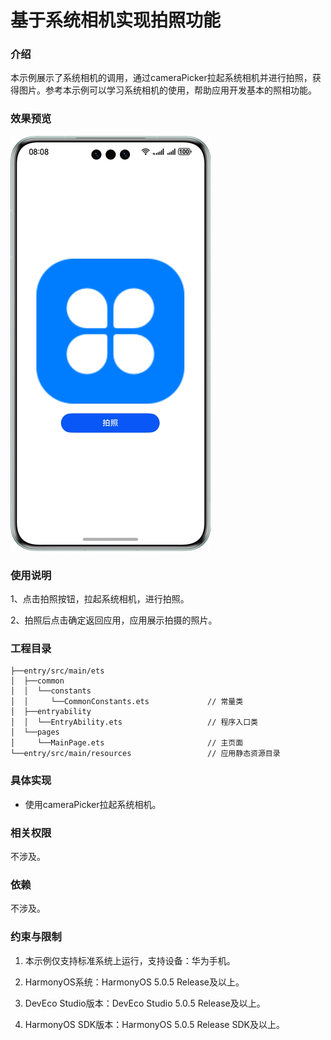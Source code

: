 # 基于系统相机实现拍照功能

### 介绍

本示例展示了系统相机的调用，通过cameraPicker拉起系统相机并进行拍照，获得图片。参考本示例可以学习系统相机的使用，帮助应用开发基本的照相功能。

### 效果预览
![image](screenshots/device/mainpage.png)

### 使用说明

1、点击拍照按钮，拉起系统相机，进行拍照。

2、拍照后点击确定返回应用，应用展示拍摄的照片。

### 工程目录
```
├──entry/src/main/ets
│  ├──common
│  │  └──constants
│  │     └──CommonConstants.ets             // 常量类
│  ├──entryability
│  │  └──EntryAbility.ets                   // 程序入口类
│  └──pages
│     └──MainPage.ets                       // 主页面
└──entry/src/main/resources                 // 应用静态资源目录
```
### 具体实现

* 使用cameraPicker拉起系统相机。

### 相关权限

不涉及。

### 依赖

不涉及。

### 约束与限制

1. 本示例仅支持标准系统上运行，支持设备：华为手机。

2. HarmonyOS系统：HarmonyOS 5.0.5 Release及以上。

3. DevEco Studio版本：DevEco Studio 5.0.5 Release及以上。

4. HarmonyOS SDK版本：HarmonyOS 5.0.5 Release SDK及以上。